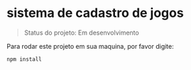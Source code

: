 <h1>sistema de cadastro de jogos</h1>

> Status do projeto: Em desenvolvimento

Para rodar este projeto em sua maquina, por favor digite:

```
npm install
```
